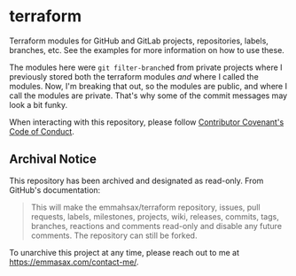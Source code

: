 # terraform

Terraform modules for GitHub and GitLab projects, repositories, labels, branches, etc. See the examples for more information on how to use these.

The modules here were `git filter-branch`ed from private projects where I previously stored both the terraform modules _and_ where I called the modules. Now, I'm breaking that out, so the modules are public, and where I call the modules are private. That's why some of the commit messages may look a bit funky.

When interacting with this repository, please follow [Contributor Covenant's Code of Conduct](https://contributor-covenant.org).

## Archival Notice

This repository has been archived and designated as read-only. From GitHub's documentation:

> This will make the emmahsax/terraform repository, issues, pull requests, labels, milestones, projects, wiki, releases, commits, tags, branches, reactions and comments read-only and disable any future comments. The repository can still be forked.

To unarchive this project at any time, please reach out to me at https://emmasax.com/contact-me/.
